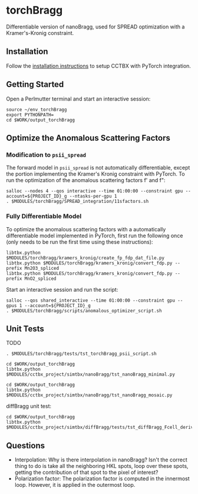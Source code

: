 # torchBragg

Differentiable version of nanoBragg, used for SPREAD optimization with a Kramer's-Kronig constraint.

## Installation

Follow the [installation instructions](INSTALL.md) to setup CCTBX with PyTorch integration.

## Getting Started

Open a Perlmutter terminal and start an interactive session:
```
source ~/env_torchBragg
export PYTHONPATH=
cd $WORK/output_torchBragg
```

## Optimize the Anomalous Scattering Factors

### Modification to `psii_spread`

The forward model in `psii_spread` is not automatically differentiable, except the portion implementing the Kramer's Kronig constraint with PyTorch. To run the optimization of the anomalous scattering factors f' and f":

```
salloc --nodes 4 --qos interactive --time 01:00:00 --constraint gpu --account=${PROJECT_ID}_g --ntasks-per-gpu 1
. $MODULES/torchBragg/SPREAD_integration/11sfactors.sh
```

### Fully Differentiable Model
To optimize the anomalous scattering factors with a automatically differentiable model implemented in PyTorch, first run the following once (only needs to be run the first time using these instructions):
```
libtbx.python $MODULES/torchBragg/kramers_kronig/create_fp_fdp_dat_file.py 
libtbx.python $MODULES/torchBragg/kramers_kronig/convert_fdp.py --prefix Mn2O3_spliced 
libtbx.python $MODULES/torchBragg/kramers_kronig/convert_fdp.py --prefix MnO2_spliced 
```

Start an interactive session and run the script:
```
salloc --qos shared_interactive --time 01:00:00 --constraint gpu --gpus 1 --account=${PROJECT_ID}_g
. $MODULES/torchBragg/scripts/anomalous_optimizer_script.sh 
```

## Unit Tests

TODO 

```
. $MODULES/torchBragg/tests/tst_torchBragg_psii_script.sh
```

```
cd $WORK/output_torchBragg
libtbx.python $MODULES/cctbx_project/simtbx/nanoBragg/tst_nanoBragg_minimal.py
```


```
cd $WORK/output_torchBragg
libtbx.python $MODULES/cctbx_project/simtbx/nanoBragg/tst_nanoBragg_mosaic.py
```

diffBragg unit test:
```
cd $WORK/output_torchBragg
libtbx.python $MODULES/cctbx_project/simtbx/diffBragg/tests/tst_diffBragg_Fcell_deriv.py
```

## Questions

- Interpolation: Why is there interpolation in nanoBragg? Isn't the correct thing to do is take all the neighboring HKL spots, loop over these spots, getting the contribution of that spot to the pixel of interest?
- Polarization factor: The polarization factor is computed in the innermost loop. However, it is applied in the outermost loop.
